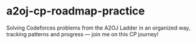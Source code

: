# a2oj-cp-roadmap-practice
Solving Codeforces problems from the A2OJ Ladder in an organized way, tracking patterns and progress — join me on this CP journey!
